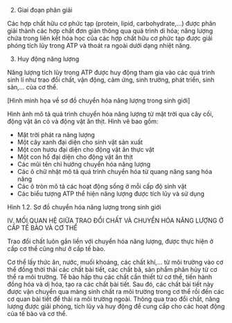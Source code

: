2. Giai đoạn phân giải

Các hợp chất hữu cơ phức tạp (protein, lipid, carbohydrate,...) được phân giải thành các hợp chất đơn giản thông qua quá trình di hóa; năng lượng chứa trong liên kết hóa học của các hợp chất hữu cơ phức tạp được giải phóng tích lũy trong ATP và thoát ra ngoài dưới dạng nhiệt năng.

3. Huy động năng lượng

Năng lượng tích lũy trong ATP được huy động tham gia vào các quá trình sinh lí như trao đổi chất, vận động, cảm ứng, sinh trưởng, phát triển, sinh sản,... của cơ thể.

[Hình minh họa về sơ đồ chuyển hóa năng lượng trong sinh giới]

Hình ảnh mô tả quá trình chuyển hóa năng lượng từ mặt trời qua cây cối, động vật ăn cỏ và động vật ăn thịt. Hình vẽ bao gồm:
- Mặt trời phát ra năng lượng
- Một cây xanh đại diện cho sinh vật sản xuất
- Một con hươu đại diện cho động vật ăn thực vật
- Một con hổ đại diện cho động vật ăn thịt
- Các mũi tên chỉ hướng chuyển hóa năng lượng
- Các ô chữ nhật mô tả quá trình chuyển hóa từ quang năng sang hóa năng
- Các ô tròn mô tả các hoạt động sống ở mỗi cấp độ sinh vật
- Các biểu tượng ATP thể hiện năng lượng được tích lũy và sử dụng

Hình 1.2. Sơ đồ chuyển hóa năng lượng trong sinh giới

IV. MỐI QUAN HỆ GIỮA TRAO ĐỔI CHẤT VÀ CHUYỂN HÓA NĂNG LƯỢNG Ở CẤP TẾ BÀO VÀ CƠ THỂ

Trao đổi chất luôn gắn liền với chuyển hóa năng lượng, được thực hiện ở cấp cơ thể cũng như ở cấp tế bào.

Cơ thể lấy thức ăn, nước, muối khoáng, các chất khí,... từ môi trường vào cơ thể đồng thời thải các chất bài tiết, các chất bã, sản phẩm phân hủy từ cơ thể ra môi trường. Tế bào hấp thu các chất cần thiết từ cơ thể, tiến hành đồng hóa và dị hóa, tạo ra các chất bài tiết. Sau đó, các chất bài tiết này được vận chuyển qua màng sinh chất ra môi trường trong cơ thể rồi đến các cơ quan bài tiết để thải ra môi trường ngoài. Thông qua trao đổi chất, năng lượng được giải phóng, tích lũy và huy động để cung cấp cho các hoạt động của tế bào và cơ thể.